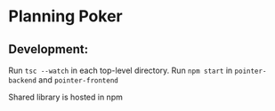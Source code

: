 # Planning Poker

## Development:
Run `tsc --watch` in each top-level directory. Run `npm start` in `pointer-backend` and `pointer-frontend`

Shared library is hosted in npm
